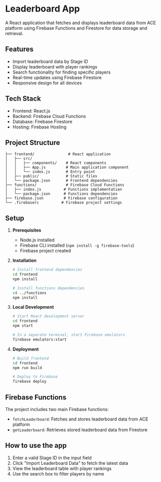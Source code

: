 # Leaderboard App

A React application that fetches and displays leaderboard data from ACE platform using Firebase Functions and Firestore for data storage and retrieval.

## Features

- Import leaderboard data by Stage ID
- Display leaderboard with player rankings
- Search functionality for finding specific players
- Real-time updates using Firebase Firestore
- Responsive design for all devices

## Tech Stack

- Frontend: React.js
- Backend: Firebase Cloud Functions
- Database: Firebase Firestore
- Hosting: Firebase Hosting

## Project Structure

```
├── frontend/               # React application
│   ├── src/
│   │   ├── components/    # React components
│   │   ├── App.js         # Main application component
│   │   └── index.js       # Entry point
│   ├── public/            # Static files
│   └── package.json       # Frontend dependencies
├── functions/             # Firebase Cloud Functions
│   ├── index.js          # Functions implementation
│   └── package.json      # Functions dependencies
├── firebase.json         # Firebase configuration
└── .firebaserc          # Firebase project settings
```

## Setup

1. **Prerequisites**
   - Node.js installed
   - Firebase CLI installed (`npm install -g firebase-tools`)
   - Firebase project created

2. **Installation**
   ```bash
   # Install frontend dependencies
   cd frontend
   npm install

   # Install functions dependencies
   cd ../functions
   npm install
   ```

3. **Local Development**
   ```bash
   # Start React development server
   cd frontend
   npm start

   # In a separate terminal, start Firebase emulators
   firebase emulators:start
   ```

4. **Deployment**
   ```bash
   # Build frontend
   cd frontend
   npm run build

   # Deploy to Firebase
   firebase deploy
   ```

## Firebase Functions

The project includes two main Firebase functions:

- `fetchLeaderboard`: Fetches and stores leaderboard data from ACE platform
- `getLeaderboard`: Retrieves stored leaderboard data from Firestore

## How to use the app

1. Enter a valid Stage ID in the input field
2. Click "Import Leaderboard Data" to fetch the latest data
3. View the leaderboard table with player rankings
4. Use the search box to filter players by name
